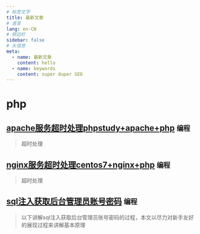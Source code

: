 ```yaml
---
# 标签文字
title: 最新文章
# 语言
lang: en-CN
# 侧边栏
sidebar: false
# 头信息
meta:
  - name: 最新文章 
    content: hello
  - name: keywords
    content: super duper SEO
---
```


# php
## [apache服务超时处理phpstudy+apache+php](/all/apache服务超时处理phpstudy+apache+php/)  `编程` 
> 超时处理

## [nginx服务超时处理centos7+nginx+php](/all/nginx服务超时处理centos7+nginx+php/)  `编程` 
> 超时处理

## [sql注入获取后台管理员账号密码](/all/sql注入获取后台管理员账号密码/)  `编程` 
> 以下讲解sql注入获取后台管理员账号密码的过程，本文以尽力对新手友好的展现过程来讲解基本原理